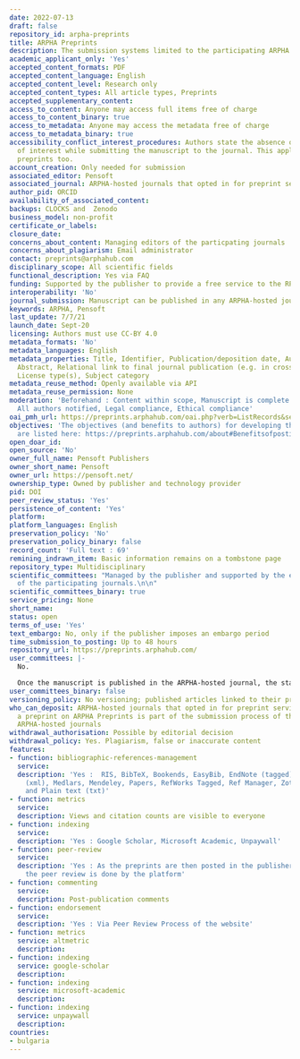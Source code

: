 ```yaml
---
date: 2022-07-13
draft: false
repository_id: arpha-preprints
title: ARPHA Preprints
description: The submission systems limited to the participating ARPHA journals
academic_applicant_only: 'Yes'
accepted_content_formats: PDF
accepted_content_language: English
accepted_content_level: Research only
accepted_content_types: All article types, Preprints
accepted_supplementary_content:
access_to_content: Anyone may access full items free of charge
access_to_content_binary: true
access_to_metadata: Anyone may access the metadata free of charge
access_to_metadata_binary: true
accessibility_conflict_interest_procedures: Authors state the absence of conflict
  of interest while submitting the manuscript to the journal. This applies to the
  preprints too.
account_creation: Only needed for submission
associated_editor: Pensoft
associated_journal: ARPHA-hosted journals that opted in for preprint services
author_pid: ORCID
availability_of_associated_content:
backups: CLOCKS and  Zenodo
business_model: non-profit
certificate_or_labels:
closure_date:
concerns_about_content: Managing editors of the particpating journals
concerns_about_plagiarism: Email administrator
contact: preprints@arphahub.com
disciplinary_scope: All scientific fields
functional_description: Yes via FAQ
funding: Supported by the publisher to provide a free service to the RPHa-hosted journals
interoperability: 'No'
journal_submission: Manuscript can be published in any ARPHA-hosted journal
keywords: ARPHA, Pensoft
last_update: 7/7/21
launch_date: Sept-20
licensing: Authors must use CC-BY 4.0
metadata_formats: 'No'
metadata_languages: English
metadata_properties: Title, Identifier, Publication/deposition date, Author name(s),
  Abstract, Relational link to final journal publication (e.g. in crossref metadata),
  License type(s), Subject category
metadata_reuse_method: Openly available via API
metadata_reuse_permission: None
moderation: 'Beforehand : Content within scope, Manuscript is complete (methods, references),
  All authors notified, Legal compliance, Ethical compliance'
oai_pmh_url: https://preprints.arphahub.com/oai.php?verb=ListRecords&set=preprints&metadataPrefix=mods
objectives: 'The objectives (and benefits to authors) for developing the platform
  are listed here: https://preprints.arphahub.com/about#Benefitsofpostingapreprint'
open_doar_id:
open_source: 'No'
owner_full_name: Pensoft Publishers
owner_short_name: Pensoft
owner_url: https://pensoft.net/
ownership_type: Owned by publisher and technology provider
pid: DOI
peer_review_status: 'Yes'
persistence_of_content: 'Yes'
platform:
platform_languages: English
preservation_policy: 'No'
preservation_policy_binary: false
record_count: 'Full text : 69'
remining_indrawn_item: Basic information remains on a tombstone page
repository_type: Multidisciplinary
scientific_committees: "Managed by the publisher and supported by the editorial boards
  of the participating journals.\n\n"
scientific_committees_binary: true
service_pricing: None
short_name:
status: open
terms_of_use: 'Yes'
text_embargo: No, only if the publisher imposes an embargo period
time_submission_to_posting: Up to 48 hours
repository_url: https://preprints.arphahub.com/
user_committees: |-
  No.

  Once the manuscript is published in the ARPHA-hosted journal, the status of the preprint changes to "Published in <the corresponding ARPHA-hosted journal>". Additionally, the citation details of the published paper will be made available along with those of the preprint, in order to prompt further citations of the paper rather than the preprint. ARPHA Preprints will link the DOIs of the two publications through CrossRef.
user_committees_binary: false
versioning_policy: No versioning; published articles linked to their preprints.
who_can_deposit: ARPHA-hosted journals that opted in for preprint services.  Posting
  a preprint on ARPHA Preprints is part of the submission process of the participating
  ARPHA-hosted journals
withdrawal_authorisation: Possible by editorial decision
withdrawal_policy: Yes. Plagiarism, false or inaccurate content
features:
- function: bibliographic-references-management
  service:
  description: 'Yes :  RIS, BibTeX, Bookends, EasyBib, EndNote (tagged), EndNote 8
    (xml), Medlars, Mendeley, Papers, RefWorks Tagged, Ref Manager, Zotero, Mods (xml)
    and Plain text (txt)'
- function: metrics
  service:
  description: Views and citation counts are visible to everyone
- function: indexing
  service:
  description: 'Yes : Google Scholar, Microsoft Academic, Unpaywall'
- function: peer-review
  service:
  description: 'Yes : As the preprints are then posted in the publisher''s journals,
    the peer review is done by the platform'
- function: commenting
  service:
  description: Post-publication comments
- function: endorsement
  service:
  description: 'Yes : Via Peer Review Process of the website'
- function: metrics
  service: altmetric
  description:
- function: indexing
  service: google-scholar
  description:
- function: indexing
  service: microsoft-academic
  description:
- function: indexing
  service: unpaywall
  description:
countries:
- bulgaria
---
```



